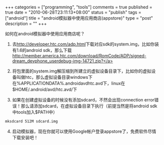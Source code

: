 +++
categories = ["programming", "tools"]
comments = true
published = true
date = "2010-06-28T23:11:13+08:00"
status = "publish"
tags = ["android"]
title = "android模拟器中使用应用商店(appstore)"
type = "post"
description = ""
+++

如何在android模拟器中使用应用商店呢？

1. 去<a href="http://developer.htc.com/adp.html">http://developer.htc.com/adp.html</a>下载对应sdk的system.img，比如你装有1.6的android sdk，那么下载<a href="http://member.america.htc.com/download/RomCode/ADP/signed-dream_devphone_userdebug-img-14721.zip" target="_blank">http://member.america.htc.com/download/RomCode/ADP/signed-dream_devphone_userdebug-img-14721.zip?</a>

2. 将包里面的system.img解压缩到所建立的虚拟设备目录下，比如你的虚拟设备叫做htc，那么虚拟设备目录windows下在%APPLICATIONDATA%.androidavdhtc.avd下，linux在$HOME/.android/avd/htc.avd/下

3. 如果在创建虚拟设备的时候没有添加sdcard，不然会出现connection error错误！那么请添加sdcard，在虚拟设备目录下执行（前提当然是将android sdk中tools加入$PATH中）

```sh
mksdcard 512M sdcard.img
```

4. 启动模拟器，现在你就可以使用Google帐户登录appstore了，免费软件尽情下载安装吧！
<!--more-->